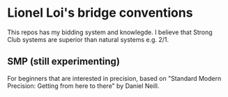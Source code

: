 # Lionel Loi's bridge conventions
This repos has my bidding system and knowlegde. I believe that Strong Club systems are superior than natural systems e.g. 2/1.

## SMP (still experimenting)
For beginners that are interested in precision, based on "Standard Modern Precision: Getting from here to there" by Daniel Neill.

